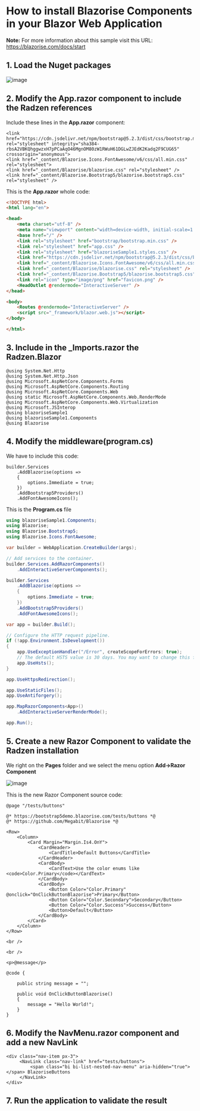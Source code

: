 # How to install Blazorise Components in your Blazor Web Application

**Note:** For more information about this sample visit this URL: https://blazorise.com/docs/start

## 1. Load the Nuget packages

![image](https://github.com/user-attachments/assets/86e463d1-df00-4c0b-bec2-8e88948184d8)

## 2. Modify the App.razor component to include the Radzen references

Include these lines in the **App.razor** component:

```
<link href="https://cdn.jsdelivr.net/npm/bootstrap@5.2.3/dist/css/bootstrap.min.css" rel="stylesheet" integrity="sha384-rbsA2VBKQhggwzxH7pPCaAqO46MgnOM80zW1RWuH61DGLwZJEdK2Kadq2F9CUG65" crossorigin="anonymous">
<link href="_content/Blazorise.Icons.FontAwesome/v6/css/all.min.css" rel="stylesheet">
<link href="_content/Blazorise/blazorise.css" rel="stylesheet" />
<link href="_content/Blazorise.Bootstrap5/blazorise.bootstrap5.css" rel="stylesheet" />
```

This is the **App.razor** whole code:

```html
<!DOCTYPE html>
<html lang="en">

<head>
    <meta charset="utf-8" />
    <meta name="viewport" content="width=device-width, initial-scale=1.0" />
    <base href="/" />
    <link rel="stylesheet" href="bootstrap/bootstrap.min.css" />
    <link rel="stylesheet" href="app.css" />
    <link rel="stylesheet" href="blazoriseSample1.styles.css" />
    <link href="https://cdn.jsdelivr.net/npm/bootstrap@5.2.3/dist/css/bootstrap.min.css" rel="stylesheet" integrity="sha384-rbsA2VBKQhggwzxH7pPCaAqO46MgnOM80zW1RWuH61DGLwZJEdK2Kadq2F9CUG65" crossorigin="anonymous">
    <link href="_content/Blazorise.Icons.FontAwesome/v6/css/all.min.css" rel="stylesheet">
    <link href="_content/Blazorise/blazorise.css" rel="stylesheet" />
    <link href="_content/Blazorise.Bootstrap5/blazorise.bootstrap5.css" rel="stylesheet" />
    <link rel="icon" type="image/png" href="favicon.png" />
    <HeadOutlet @rendermode="InteractiveServer" />
</head>

<body>
    <Routes @rendermode="InteractiveServer" />
    <script src="_framework/blazor.web.js"></script>
</body>

</html>
```

## 3. Include in the _Imports.razor the Radzen.Blazor

```
@using System.Net.Http
@using System.Net.Http.Json
@using Microsoft.AspNetCore.Components.Forms
@using Microsoft.AspNetCore.Components.Routing
@using Microsoft.AspNetCore.Components.Web
@using static Microsoft.AspNetCore.Components.Web.RenderMode
@using Microsoft.AspNetCore.Components.Web.Virtualization
@using Microsoft.JSInterop
@using blazoriseSample1
@using blazoriseSample1.Components
@using Blazorise
```

## 4. Modify the middleware(program.cs)

We have to include this code:

```
builder.Services
    .AddBlazorise(options =>
    {
        options.Immediate = true;
    })
    .AddBootstrap5Providers()
    .AddFontAwesomeIcons();
```

This is the **Program.cs** file

```csharp
using blazoriseSample1.Components;
using Blazorise;
using Blazorise.Bootstrap5;
using Blazorise.Icons.FontAwesome;

var builder = WebApplication.CreateBuilder(args);

// Add services to the container.
builder.Services.AddRazorComponents()
    .AddInteractiveServerComponents();

builder.Services
    .AddBlazorise(options =>
    {
        options.Immediate = true;
    })
    .AddBootstrap5Providers()
    .AddFontAwesomeIcons();

var app = builder.Build();

// Configure the HTTP request pipeline.
if (!app.Environment.IsDevelopment())
{
    app.UseExceptionHandler("/Error", createScopeForErrors: true);
    // The default HSTS value is 30 days. You may want to change this for production scenarios, see https://aka.ms/aspnetcore-hsts.
    app.UseHsts();
}

app.UseHttpsRedirection();

app.UseStaticFiles();
app.UseAntiforgery();

app.MapRazorComponents<App>()
    .AddInteractiveServerRenderMode();

app.Run();

```

## 5. Create a new Razor Component to validate the Radzen installation

We right on the **Pages** folder and we select the menu option **Add->Razor Component**

![image](https://github.com/user-attachments/assets/00275830-0f8d-4d84-98cd-3d04df98217e)

This is the new Razor Component source code:

```razor
@page "/tests/buttons"

@* https://bootstrap5demo.blazorise.com/tests/buttons *@
@* https://github.com/Megabit/Blazorise *@

<Row>
    <Column>
        <Card Margin="Margin.Is4.OnY">
            <CardHeader>
                <CardTitle>Default Buttons</CardTitle>
            </CardHeader>
            <CardBody>
                <CardText>Use the color enums like <code>Color.Primary</code></CardText>
            </CardBody>
            <CardBody>
                <Button Color="Color.Primary" @onclick="OnClickButtonBlazorise">Primary</Button>
                <Button Color="Color.Secondary">Secondary</Button>
                <Button Color="Color.Success">Success</Button>
                <Button>Default</Button>
            </CardBody>
        </Card>
    </Column>
</Row>

<br />

<br />

<p>@message</p>

@code {

    public string message = "";

    public void OnClickButtonBlazorise()
    {
        message = "Hello World!";
    }
}
```

## 6. Modify the NavMenu.razor component and add a new NavLink

```
<div class="nav-item px-3">
     <NavLink class="nav-link" href="tests/buttons">
         <span class="bi bi-list-nested-nav-menu" aria-hidden="true"></span> BlazoriseButtons
     </NavLink>
</div>
```

## 7. Run the application to validate the result

